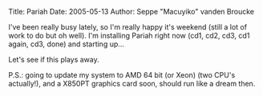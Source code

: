 Title: Pariah
Date: 2005-05-13
Author: Seppe "Macuyiko" vanden Broucke

I've been really busy lately, so I'm really happy it's weekend (still a lot of work to do but oh well). I'm installing Pariah right now (cd1, cd2, cd3, cd1 again, cd3, done) and starting up...  
Let's see if this plays away.  
P.S.: going to update my system to AMD 64 bit (or Xeon) (two CPU's actually!), and a X850PT graphics card soon, should run like a dream then.

